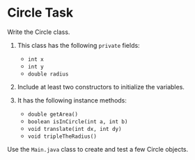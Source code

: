 # Circle Task
Write the Circle class. 
1. This class has the following `private` fields:
     - `int x`
     - `int y`
     - `double radius` 
 
2. Include at least two constructors to initialize the variables. 
 
3. It has the following instance methods: 
     - `double getArea()`
     - `boolean isInCircle(int a, int b)`
     - `void translate(int dx, int dy)`
     - `void tripleTheRadius()`
     
 Use the `Main.java` class to create and test a few Circle objects.